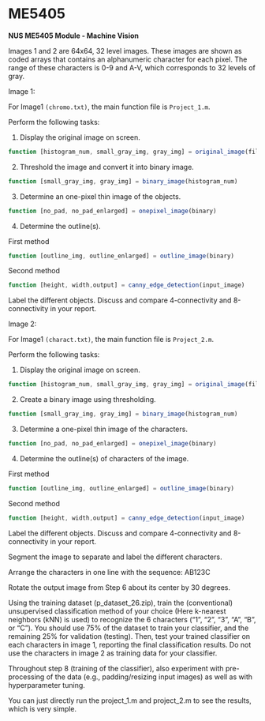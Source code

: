 # ME5405
**NUS ME5405 Module - Machine Vision**

Images 1 and 2 are 64x64, 32 level images. These images are shown as coded arrays that contains an alphanumeric character for each pixel. The range of these characters is 0-9 and A-V, which corresponds to 32 levels of gray.

Image 1:

For Image1 ```(chromo.txt)```, the main function file is ```Project_1.m```.

Perform the following tasks:

1. Display the original image on screen.
```javascript
function [histogram_num, small_gray_img, gray_img] = original_image(filepath)
```

2. Threshold the image and convert it into binary image.
```javascript
function [small_gray_img, gray_img] = binary_image(histogram_num)
```

3. Determine an one-pixel thin image of the objects.
```javascript
function [no_pad, no_pad_enlarged] = onepixel_image(binary)
```
4. Determine the outline(s).

First method
```javascript
function [outline_img, outline_enlarged] = outline_image(binary)
```
Second method
```javascript
function [height, width,output] = canny_edge_detection(input_image)
```
Label the different objects. Discuss and compare 4-connectivity and 8-connectivity in your report.




Image 2: 

For Image1 ```(charact.txt)```, the main function file is ```Project_2.m```.

Perform the following tasks:

1. Display the original image on screen.
```javascript
function [histogram_num, small_gray_img, gray_img] = original_image(filepath)
```

2. Create a binary image using thresholding.
```javascript
function [small_gray_img, gray_img] = binary_image(histogram_num)
```

3. Determine a one-pixel thin image of the characters.
```javascript
function [no_pad, no_pad_enlarged] = onepixel_image(binary)
```

4. Determine the outline(s) of characters of the image.

First method
```javascript
function [outline_img, outline_enlarged] = outline_image(binary)
```
Second method
```javascript
function [height, width,output] = canny_edge_detection(input_image)
```
Label the different objects. Discuss and compare 4-connectivity and 8-connectivity in your report.

Segment the image to separate and label the different characters.

Arrange the characters in one line with the sequence: AB123C

Rotate the output image from Step 6 about its center by 30 degrees.

Using the training dataset (p_dataset_26.zip), train the (conventional) unsupervised classification method of your choice (Here k-nearest neighbors (kNN) is used) to recognize the 6 characters (“1”, “2”, “3”, “A”, “B”, or “C”). You should use 75% of the dataset to train your classifier, and the remaining 25% for validation (testing). Then, test your trained classifier on each characters in image 1, reporting the final classification results. Do not use the characters in image 2 as training data for your classifier.

Throughout step 8 (training of the classifier), also experiment with pre-processing of the data (e.g., padding/resizing input images) as well as with hyperparameter tuning.



You can just directly run the project_1.m and project_2.m to see the results, which is very simple.
